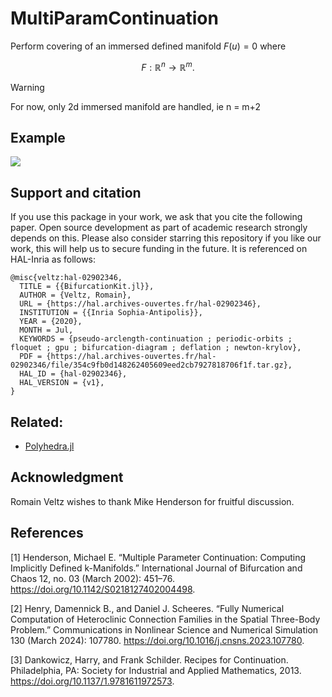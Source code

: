 # MultiParamContinuation

Perform covering of an immersed defined manifold $F(u)=0$ where

$$F:\mathbb R^{n} \to \mathbb R^m. $$

> [!WARNING]
> For now, only 2d immersed manifold are handled, ie n = m+2

## Example

![](https://github.com/rveltz/MultiParamContinuation.jl/blob/main/examples/torus.png?raw=true)

## Support and citation
If you use this package in your work, we ask that you cite the following paper. Open source development as part of academic research strongly depends on this. Please also consider starring this repository if you like our work, this will help us to secure funding in the future. It is referenced on HAL-Inria as follows:

```
@misc{veltz:hal-02902346,
  TITLE = {{BifurcationKit.jl}},
  AUTHOR = {Veltz, Romain},
  URL = {https://hal.archives-ouvertes.fr/hal-02902346},
  INSTITUTION = {{Inria Sophia-Antipolis}},
  YEAR = {2020},
  MONTH = Jul,
  KEYWORDS = {pseudo-arclength-continuation ; periodic-orbits ; floquet ; gpu ; bifurcation-diagram ; deflation ; newton-krylov},
  PDF = {https://hal.archives-ouvertes.fr/hal-02902346/file/354c9fb0d148262405609eed2cb7927818706f1f.tar.gz},
  HAL_ID = {hal-02902346},
  HAL_VERSION = {v1},
}
```


## Related:

- [Polyhedra.jl](https://github.com/JuliaPolyhedra/Polyhedra.jl)

## Acknowledgment

Romain Veltz wishes to thank Mike Henderson for fruitful discussion.

## References

[1] Henderson, Michael E. “Multiple Parameter Continuation: Computing Implicitly Defined k-Manifolds.” International Journal of Bifurcation and Chaos 12, no. 03 (March 2002): 451–76. https://doi.org/10.1142/S0218127402004498.

[2] Henry, Damennick B., and Daniel J. Scheeres. “Fully Numerical Computation of Heteroclinic Connection Families in the Spatial Three-Body Problem.” Communications in Nonlinear Science and Numerical Simulation 130 (March 2024): 107780. https://doi.org/10.1016/j.cnsns.2023.107780.

[3] Dankowicz, Harry, and Frank Schilder. Recipes for Continuation. Philadelphia, PA: Society for Industrial and Applied Mathematics, 2013. https://doi.org/10.1137/1.9781611972573.